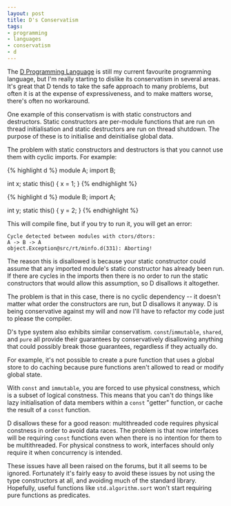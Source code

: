```yaml
---
layout: post
title: D's Conservatism
tags:
- programming
- languages
- conservatism
- d
---
```

The [D Programming Language][1] is still my current favourite programming
language, but I'm really starting to dislike its conservatism in several
areas. It's great that D tends to take the safe approach to many problems,
but often it is at the expense of expressiveness, and to make matters worse,
there's often no workaround.

One example of this conservatism is with static constructors and destructors.
Static constructors are per-module functions that are run on thread
initialisation and static destructors are run on thread shutdown. The purpose
of these is to initialise and deinitialise global data.

The problem with static constructors and destructors is that you cannot use
them with cyclic imports. For example:

{% highlight d %}
module A;
import B;

int x;
static this()
{
    x = 1;
}
{% endhighlight %}

{% highlight d %}
module B;
import A;

int y;
static this()
{
    y = 2;
}
{% endhighlight %}

This will compile fine, but if you try to run it, you will get an error:

    Cycle detected between modules with ctors/dtors:
    A -> B -> A
    object.Exception@src/rt/minfo.d(331): Aborting!

The reason this is disallowed is because your static constructor could assume
that any imported module's static constructor has already been run. If there
are cycles in the imports then there is no order to run the static constructors
that would allow this assumption, so D disallows it altogether.

The problem is that in this case, there is no cyclic dependency -- it doesn't
matter what order the constructors are run, but D disallows it anyway. D is
being conservative against my will and now I'll have to refactor my code just
to please the compiler.

D's type system also exhibits similar conservatism. `const`/`immutable`,
`shared`, and `pure` all provide their guarantees by conservatively disallowing
anything that could possibly break those guarantees, regardless if they
actually do.

For example, it's not possible to create a pure function that uses a global
store to do caching because pure functions aren't allowed to read or modify
global state.

With `const` and `immutable`, you are forced to use physical constness, which
is a subset of logical constness. This means that you can't do things like
lazy initialisation of data members within a `const` "getter" function, or cache
the result of a `const` function.

D disallows these for a good reason: multithreaded code requires physical
constness in order to avoid data races. The problem is that now interfaces
will be requiring `const` functions even when there is no intention for them
to be multithreaded. For physical constness to work, interfaces should only
require it when concurrency is intended.

These issues have all been raised on the forums, but it all seems to be
ignored. Fortunately it's fairly easy to avoid these issues by not using the
type constructors at all, and avoiding much of the standard library. Hopefully,
useful functions like `std.algorithm.sort` won't start requiring pure functions
as predicates.

[1]: http://dlang.org